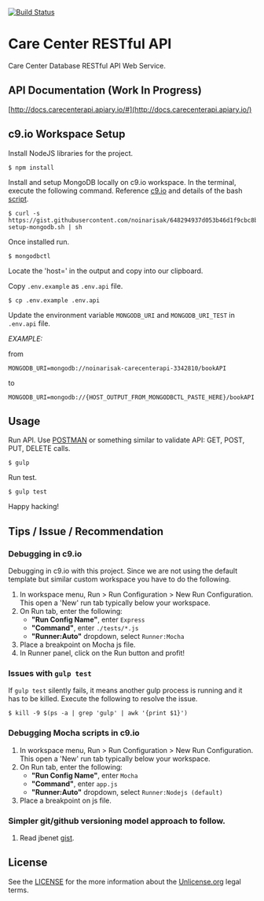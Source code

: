 [![Build Status](https://travis-ci.org/noinarisak/carecenter-api.svg?branch=develop)](https://travis-ci.org/noinarisak/carecenter-api)

# Care Center RESTful API
Care Center Database RESTful API Web Service.

## API Documentation (Work In Progress)
[http://docs.carecenterapi.apiary.io/#](http://docs.carecenterapi.apiary.io/)

## c9.io Workspace Setup
Install NodeJS libraries for the project.
```
$ npm install
```
Install and setup MongoDB locally on c9.io workspace. In the terminal, execute the following command. Reference [c9.io](https://community.c9.io/t/setting-up-mongodb/1717) and details of the bash [script](https://gist.github.com/noinarisak/648294937d053b46d1f9cbc8ba2f1730).
```
$ curl -s https://gist.githubusercontent.com/noinarisak/648294937d053b46d1f9cbc8ba2f1730/raw/7f3eb0685125b56bad62b6dbdac71fbc53819a0e/c9-setup-mongodb.sh | sh
```
Once installed run.
```
$ mongodbctl
```
Locate the 'host=' in the output and copy into our clipboard.

Copy `.env.example` as `.env.api` file.
```
$ cp .env.example .env.api
```

Update the environment variable `MONGODB_URI` and `MONGODB_URI_TEST` in `.env.api` file.

*EXAMPLE:*

from
```
MONGODB_URI=mongodb://noinarisak-carecenterapi-3342810/bookAPI
```
to
```
MONGODB_URI=mongodb://{HOST_OUTPUT_FROM_MONGODBCTL_PASTE_HERE}/bookAPI
```

## Usage

Run API. Use [POSTMAN](https://chrome.google.com/webstore/detail/postman/fhbjgbiflinjbdggehcddcbncdddomop?hl=en) or something similar to validate API: GET, POST, PUT, DELETE calls.
```
$ gulp
```


Run test.
```
$ gulp test
```

Happy hacking!

## Tips / Issue / Recommendation

### Debugging in c9.io

Debugging in c9.io with this project. Since we are not using the default template but similar custom workspace you have to do the following.
1. In workspace menu, Run > Run Configuration > New Run Configuration. This open a 'New' run tab typically below your workspace.
2. On Run tab, enter the following:
   - **"Run Config Name"**, enter `Express`
   - **"Command"**, enter `./tests/*.js`
   - **"Runner:Auto"** dropdown, select `Runner:Mocha`
3. Place a breakpoint on Mocha js file.
4. In Runner panel, click on the Run button and profit!

### Issues with `gulp test`

If `gulp test` silently fails, it means another gulp process is running and it has to be killed. Execute the following to resolve the issue.
```
$ kill -9 $(ps -a | grep 'gulp' | awk '{print $1}')
```

### Debugging Mocha scripts in c9.io
1. In workspace menu, Run > Run Configuration > New Run Configuration. This open a 'New' run tab typically below your workspace.
2. On Run tab, enter the following:
   - **"Run Config Name"**, enter `Mocha`
   - **"Command"**, enter `app.js`
   - **"Runner:Auto"** dropdown, select `Runner:Nodejs (default)`
3. Place a breakpoint on js file.

### Simpler git/github versioning model approach to follow.
1. Read jbenet [gist](https://gist.github.com/jbenet/ee6c9ac48068889b0912).

## License

See the [LICENSE](https://github.com/noinarisak/carecenter-api/blob/master/LICENSE) for the more information about the [Unlicense.org](http://unlicense.org) legal terms.
